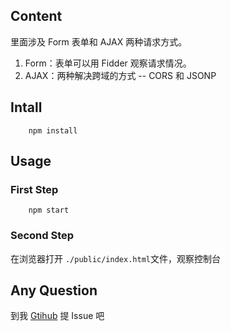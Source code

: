 ﻿## Content
里面涉及 Form 表单和 AJAX 两种请求方式。
 1. Form：表单可以用 Fidder 观察请求情况。
 2. AJAX：两种解决跨域的方式 -- CORS 和 JSONP 



## Intall
```
	npm install
```	


## Usage

### First Step
```
	npm start
```
### Second Step
 在浏览器打开 `./public/index.html`文件，观察控制台 

## Any Question 
  到我 [Gtihub][1] 提 Issue 吧

  [1]: https://github.com/JoeBBChen/FE-Knowledge/issues